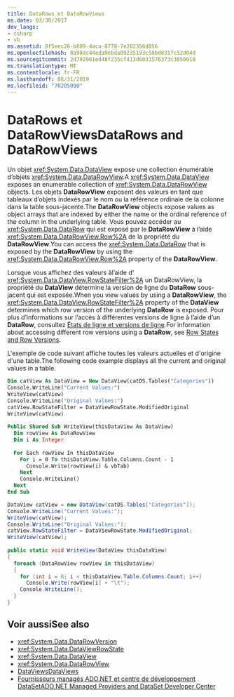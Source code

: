```yaml
---
title: DataRows et DataRowViews
ms.date: 03/30/2017
dev_langs:
- csharp
- vb
ms.assetid: 8f5eec26-b809-4aca-8778-7e202356d856
ms.openlocfilehash: 8a98dc44eda9ebda09235193c58bd831fc52d04d
ms.sourcegitcommit: 2d792961ed48f235cf413d6031576373c3050918
ms.translationtype: MT
ms.contentlocale: fr-FR
ms.lasthandoff: 08/31/2019
ms.locfileid: "70205090"
---
```

# <a name="datarows-and-datarowviews"></a><span data-ttu-id="f71f4-102">DataRows et DataRowViews</span><span class="sxs-lookup"><span data-stu-id="f71f4-102">DataRows and DataRowViews</span></span>
<span data-ttu-id="f71f4-103">Un objet <xref:System.Data.DataView> expose une collection énumérable d’objets <xref:System.Data.DataRowView>.</span><span class="sxs-lookup"><span data-stu-id="f71f4-103">A <xref:System.Data.DataView> exposes an enumerable collection of <xref:System.Data.DataRowView> objects.</span></span> <span data-ttu-id="f71f4-104">Les objets **DataRowView** exposent des valeurs en tant que tableaux d’objets indexés par le nom ou la référence ordinale de la colonne dans la table sous-jacente.</span><span class="sxs-lookup"><span data-stu-id="f71f4-104">The **DataRowView** objects expose values as object arrays that are indexed by either the name or the ordinal reference of the column in the underlying table.</span></span> <span data-ttu-id="f71f4-105">Vous pouvez accéder au <xref:System.Data.DataRow> qui est exposé par le **DataRowView** à l’aide <xref:System.Data.DataRowView.Row%2A> de la propriété du **DataRowView**.</span><span class="sxs-lookup"><span data-stu-id="f71f4-105">You can access the <xref:System.Data.DataRow> that is exposed by the **DataRowView** by using the <xref:System.Data.DataRowView.Row%2A> property of the **DataRowView**.</span></span>  
  
 <span data-ttu-id="f71f4-106">Lorsque vous affichez des valeurs àl’aide d' <xref:System.Data.DataView.RowStateFilter%2A> un DataRowView, la propriété du **DataView** détermine la version de ligne du **DataRow** sous-jacent qui est exposée.</span><span class="sxs-lookup"><span data-stu-id="f71f4-106">When you view values by using a **DataRowView**, the <xref:System.Data.DataView.RowStateFilter%2A> property of the **DataView** determines which row version of the underlying **DataRow** is exposed.</span></span> <span data-ttu-id="f71f4-107">Pour plus d’informations sur l’accès à différentes versions de ligne à l’aide d’un **DataRow**, consultez [États de ligne et versions de ligne](row-states-and-row-versions.md).</span><span class="sxs-lookup"><span data-stu-id="f71f4-107">For information about accessing different row versions using a **DataRow**, see [Row States and Row Versions](row-states-and-row-versions.md).</span></span>  
  
 <span data-ttu-id="f71f4-108">L'exemple de code suivant affiche toutes les valeurs actuelles et d'origine d'une table.</span><span class="sxs-lookup"><span data-stu-id="f71f4-108">The following code example displays all the current and original values in a table.</span></span>  
  
```vb  
Dim catView As DataView = New DataView(catDS.Tables("Categories"))  
Console.WriteLine("Current Values:")  
WriteView(catView)  
Console.WriteLine("Original Values:")  
catView.RowStateFilter = DataViewRowState.ModifiedOriginal  
WriteView(catView)      
  
Public Shared Sub WriteView(thisDataView As DataView)  
  Dim rowView As DataRowView  
  Dim i As Integer  
  
  For Each rowView In thisDataView  
    For i = 0 To thisDataView.Table.Columns.Count - 1  
      Console.Write(rowView(i) & vbTab)  
    Next  
    Console.WriteLine()  
  Next  
End Sub  
```  
  
```csharp  
DataView catView = new DataView(catDS.Tables["Categories"]);  
Console.WriteLine("Current Values:");  
WriteView(catView);  
Console.WriteLine("Original Values:");  
catView.RowStateFilter = DataViewRowState.ModifiedOriginal;  
WriteView(catView);  
  
public static void WriteView(DataView thisDataView)  
{  
  foreach (DataRowView rowView in thisDataView)  
  {  
    for (int i = 0; i < thisDataView.Table.Columns.Count; i++)  
      Console.Write(rowView[i] + "\t");  
    Console.WriteLine();  
  }  
}  
```  
  
## <a name="see-also"></a><span data-ttu-id="f71f4-109">Voir aussi</span><span class="sxs-lookup"><span data-stu-id="f71f4-109">See also</span></span>

- <xref:System.Data.DataRowVersion>
- <xref:System.Data.DataViewRowState>
- <xref:System.Data.DataView>
- <xref:System.Data.DataRowView>
- [<span data-ttu-id="f71f4-110">DataViews</span><span class="sxs-lookup"><span data-stu-id="f71f4-110">DataViews</span></span>](dataviews.md)
- [<span data-ttu-id="f71f4-111">Fournisseurs managés ADO.NET et centre de développement DataSet</span><span class="sxs-lookup"><span data-stu-id="f71f4-111">ADO.NET Managed Providers and DataSet Developer Center</span></span>](https://go.microsoft.com/fwlink/?LinkId=217917)
